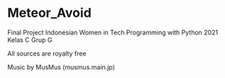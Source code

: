 # Meteor_Avoid

Final Project Indonesian Women in Tech Programming with Python 2021
Kelas C Grup G

All sources are royalty free

Music by MusMus (musmus.main.jp)
